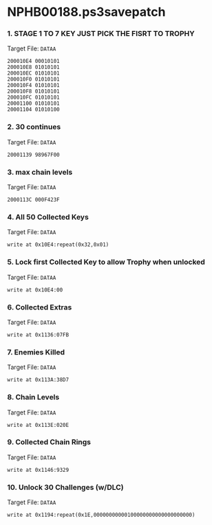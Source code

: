 # NPHB00188.ps3savepatch

### 1. STAGE  1 TO 7 KEY JUST PICK THE FISRT TO TROPHY

Target File: `DATAA`

```
200010E4 00010101
200010E8 01010101
200010EC 01010101
200010F0 01010101
200010F4 01010101
200010F8 01010101
200010FC 01010101
20001100 01010101
20001104 01010100
```

### 2. 30 continues 

Target File: `DATAA`

```
20001139 98967F00
```

### 3. max chain levels

Target File: `DATAA`

```
2000113C 000F423F
```

### 4. All 50 Collected Keys

Target File: `DATAA`

```
write at 0x10E4:repeat(0x32,0x01)
```

### 5. Lock first Collected Key to allow Trophy when unlocked

Target File: `DATAA`

```
write at 0x10E4:00
```

### 6. Collected Extras

Target File: `DATAA`

```
write at 0x1136:07FB
```

### 7. Enemies Killed

Target File: `DATAA`

```
write at 0x113A:38D7
```

### 8. Chain Levels

Target File: `DATAA`

```
write at 0x113E:020E
```

### 9. Collected Chain Rings

Target File: `DATAA`

```
write at 0x1146:9329
```

### 10. Unlock 30 Challenges (w/DLC)

Target File: `DATAA`

```
write at 0x1194:repeat(0x1E,00000000000100000000000000000000)
```


